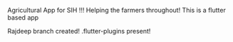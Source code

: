 Agricultural App for SIH !!!
Helping the farmers throughout!
This is a flutter based app

Rajdeep branch created!
.flutter-plugins present!